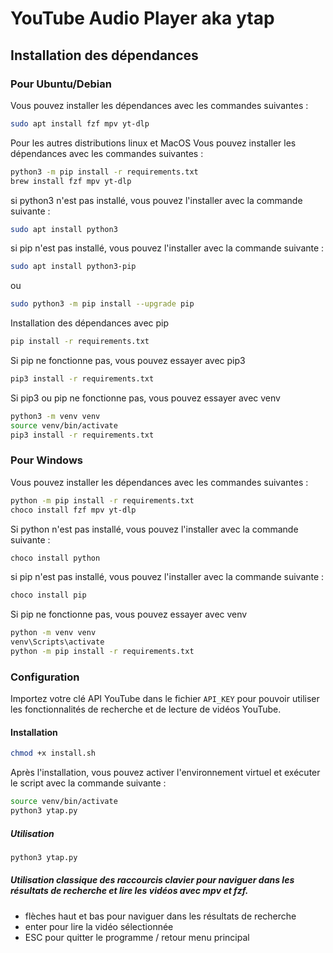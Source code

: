 # YouTube Audio Player aka ytap

## Installation des dépendances

### Pour Ubuntu/Debian
Vous pouvez installer les dépendances avec les commandes suivantes :
```bash
sudo apt install fzf mpv yt-dlp
```
Pour les autres distributions linux et MacOS
Vous pouvez installer les dépendances avec les commandes suivantes :
```bash
python3 -m pip install -r requirements.txt
brew install fzf mpv yt-dlp
```
si python3 n'est pas installé, vous pouvez l'installer avec la commande suivante :
```bash
sudo apt install python3
```
si pip n'est pas installé, vous pouvez l'installer avec la commande suivante :
```bash
sudo apt install python3-pip
```
ou
```bash
sudo python3 -m pip install --upgrade pip
```
Installation des dépendances avec pip
```bash
pip install -r requirements.txt
```
Si pip ne fonctionne pas, vous pouvez essayer avec pip3
```bash
pip3 install -r requirements.txt
```
Si pip3 ou pip ne fonctionne pas, vous pouvez essayer avec venv
```bash
python3 -m venv venv
source venv/bin/activate
pip3 install -r requirements.txt
```
### Pour Windows 
Vous pouvez installer les dépendances avec les commandes suivantes :
```bash
python -m pip install -r requirements.txt
choco install fzf mpv yt-dlp
```
Si python n'est pas installé, vous pouvez l'installer avec la commande suivante :
```bash
choco install python
```
si pip n'est pas installé, vous pouvez l'installer avec la commande suivante :
```bash
choco install pip
```
Si pip ne fonctionne pas, vous pouvez essayer avec venv
```bash
python -m venv venv
venv\Scripts\activate
python -m pip install -r requirements.txt
```
### Configuration

Importez votre clé API YouTube dans le fichier `API_KEY` pour pouvoir utiliser les fonctionnalités de recherche et de lecture de vidéos YouTube.

#### Installation

```bash
chmod +x install.sh
```
Après l'installation, vous pouvez activer l'environnement virtuel et exécuter le script avec la commande suivante :
```bash
source venv/bin/activate
python3 ytap.py
```

##### Utilisation

```bash
python3 ytap.py
``` 
##### Utilisation classique des raccourcis clavier pour naviguer dans les résultats de recherche et lire les vidéos avec mpv et fzf.

* flèches haut et bas pour naviguer dans les résultats de recherche
* enter pour lire la vidéo sélectionnée
* ESC pour quitter le programme / retour menu principal
